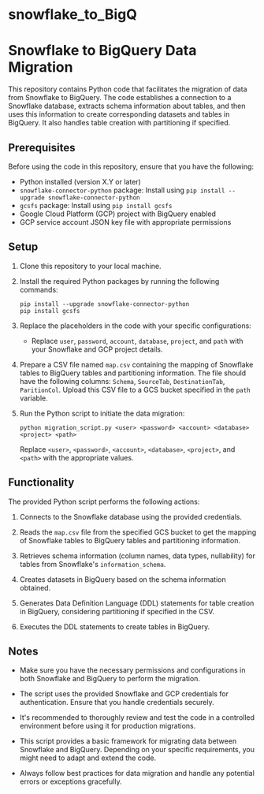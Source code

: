 # snowflake_to_BigQ

# Snowflake to BigQuery Data Migration

This repository contains Python code that facilitates the migration of data from Snowflake to BigQuery. The code establishes a connection to a Snowflake database, extracts schema information about tables, and then uses this information to create corresponding datasets and tables in BigQuery. It also handles table creation with partitioning if specified.

## Prerequisites

Before using the code in this repository, ensure that you have the following:

- Python installed (version X.Y or later)
- `snowflake-connector-python` package: Install using `pip install --upgrade snowflake-connector-python`
- `gcsfs` package: Install using `pip install gcsfs`
- Google Cloud Platform (GCP) project with BigQuery enabled
- GCP service account JSON key file with appropriate permissions

## Setup

1. Clone this repository to your local machine.

2. Install the required Python packages by running the following commands:

   ```
   pip install --upgrade snowflake-connector-python
   pip install gcsfs
   ```

3. Replace the placeholders in the code with your specific configurations:
   - Replace `user`, `password`, `account`, `database`, `project`, and `path` with your Snowflake and GCP project details.
   
4. Prepare a CSV file named `map.csv` containing the mapping of Snowflake tables to BigQuery tables and partitioning information. The file should have the following columns: `Schema`, `SourceTab`, `DestinationTab`, `ParitionCol`. Upload this CSV file to a GCS bucket specified in the `path` variable.

5. Run the Python script to initiate the data migration:

   ```
   python migration_script.py <user> <password> <account> <database> <project> <path>
   ```

   Replace `<user>`, `<password>`, `<account>`, `<database>`, `<project>`, and `<path>` with the appropriate values.

## Functionality

The provided Python script performs the following actions:

1. Connects to the Snowflake database using the provided credentials.

2. Reads the `map.csv` file from the specified GCS bucket to get the mapping of Snowflake tables to BigQuery tables and partitioning information.

3. Retrieves schema information (column names, data types, nullability) for tables from Snowflake's `information_schema`.

4. Creates datasets in BigQuery based on the schema information obtained.

5. Generates Data Definition Language (DDL) statements for table creation in BigQuery, considering partitioning if specified in the CSV.

6. Executes the DDL statements to create tables in BigQuery.

## Notes

- Make sure you have the necessary permissions and configurations in both Snowflake and BigQuery to perform the migration.

- The script uses the provided Snowflake and GCP credentials for authentication. Ensure that you handle credentials securely.

- It's recommended to thoroughly review and test the code in a controlled environment before using it for production migrations.

- This script provides a basic framework for migrating data between Snowflake and BigQuery. Depending on your specific requirements, you might need to adapt and extend the code.

- Always follow best practices for data migration and handle any potential errors or exceptions gracefully.
